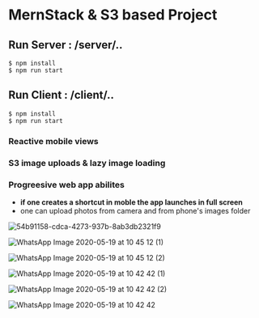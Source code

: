 # MernStack & S3 based Project 
## Run Server : /server/..
```shellscript 
$ npm install
$ npm run start
```
## Run Client : /client/..
```shellscript
$ npm install
$ npm run start
```

### Reactive mobile views
### S3 image uploads & lazy image loading 
### Progreesive web app abilites 
- **if one creates a shortcut in moble the app launches in full screen**
-  one can upload photos from camera and from phone's images folder

![54b91158-cdca-4273-937b-8ab3db2321f9](https://user-images.githubusercontent.com/48951701/82472987-9a8d1100-9ad1-11ea-80b7-8c732480145a.jpg)

![WhatsApp Image 2020-05-19 at 10 45 12 (1)](https://user-images.githubusercontent.com/48951701/82299248-f2d2ee80-99bd-11ea-9d16-c258f194420e.jpeg)

![WhatsApp Image 2020-05-19 at 10 45 12 (2)](https://user-images.githubusercontent.com/48951701/82299251-f36b8500-99bd-11ea-825b-46c32340a7d0.jpeg)

![WhatsApp Image 2020-05-19 at 10 42 42 (1)](https://user-images.githubusercontent.com/48951701/82299234-f1092b00-99bd-11ea-908a-534309d32122.jpeg)

![WhatsApp Image 2020-05-19 at 10 42 42 (2)](https://user-images.githubusercontent.com/48951701/82299239-f23a5800-99bd-11ea-839e-789aff3d25a7.jpeg)

![WhatsApp Image 2020-05-19 at 10 42 42](https://user-images.githubusercontent.com/48951701/82299242-f23a5800-99bd-11ea-96e6-bf75332a6708.jpeg)
